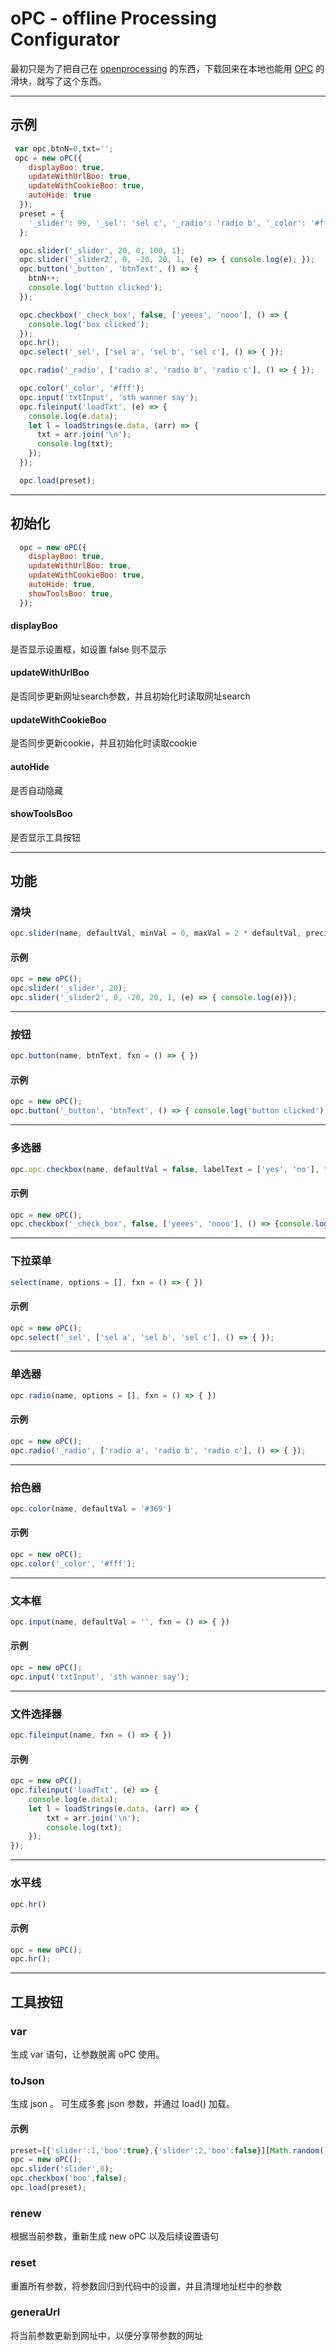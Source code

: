 # oPC - offline Processing Configurator
最初只是为了把自己在 <a href='https://openprocessing.org/user/150269/'>openprocessing</a> 的东西，下载回来在本地也能用 <a href='https://github.com/msawired/OPC/'>OPC</a> 的滑块，就写了这个东西。

<hr>

## 示例
```javascript
 var opc,btnN=0,txt='';
 opc = new oPC({
    displayBoo: true,
    updateWithUrlBoo: true,
    updateWithCookieBoo: true,
    autoHide: true
  });
  preset = {
    '_slider': 99, '_sel': 'sel c', '_radio': 'radio b', '_color': '#ffaa00'
  };

  opc.slider('_slider', 20, 0, 100, 1);
  opc.slider('_slider2', 0, -20, 20, 1, (e) => { console.log(e); });
  opc.button('_button', 'btnText', () => {
    btnN++;
    console.log('button clicked');
  });

  opc.checkbox('_check_box', false, ['yeees', 'nooo'], () => {
    console.log('box clicked');
  });
  opc.hr();
  opc.select('_sel', ['sel a', 'sel b', 'sel c'], () => { });

  opc.radio('_radio', ['radio a', 'radio b', 'radio c'], () => { });

  opc.color('_color', '#fff');
  opc.input('txtInput', 'sth wanner say');
  opc.fileinput('loadTxt', (e) => {
    console.log(e.data);
    let l = loadStrings(e.data, (arr) => {
      txt = arr.join('\n');
      console.log(txt);
    });
  });

  opc.load(preset);
```
<hr>

##  初始化
``` javascript
  opc = new oPC({
    displayBoo: true,
    updateWithUrlBoo: true,
    updateWithCookieBoo: true,
    autoHide: true,
    showToolsBoo: true,
  });
```

#### displayBoo 
是否显示设置框，如设置 false 则不显示   
#### updateWithUrlBoo 
是否同步更新网址search参数，并且初始化时读取网址search   
#### updateWithCookieBoo 
是否同步更新cookie，并且初始化时读取cookie   
#### autoHide 
是否自动隐藏 
#### showToolsBoo
是否显示工具按钮  
<hr>

## 功能
### 滑块 
```javascript
opc.slider(name, defaultVal, minVal = 0, maxVal = 2 * defaultVal, precision = defaultVal / 10, fxn = () => { })
```

#### 示例
```javascript
opc = new oPC();
opc.slider('_slider', 20);
opc.slider('_slider2', 0, -20, 20, 1, (e) => { console.log(e)});
```

<hr>

### 按钮
```javascript
opc.button(name, btnText, fxn = () => { })
```
#### 示例
```javascript
opc = new oPC();
opc.button('_button', 'btnText', () => { console.log('button clicked'); });
```
<hr>

### 多选器
```javascript
opc.opc.checkbox(name, defaultVal = false, labelText = ['yes', 'no'], fxn = () => { })
```

#### 示例
```javascript
opc = new oPC();
opc.checkbox('_check_box', false, ['yeees', 'nooo'], () => {console.log('box clicked'); });
```
<hr>

### 下拉菜单
```javascript
select(name, options = [], fxn = () => { })
```
#### 示例
```javascript
opc = new oPC();
opc.select('_sel', ['sel a', 'sel b', 'sel c'], () => { });
```
<hr>

### 单选器
```javascript
opc.radio(name, options = [], fxn = () => { }) 
```
#### 示例
```javascript
opc = new oPC();
opc.radio('_radio', ['radio a', 'radio b', 'radio c'], () => { });
```
<hr>

### 拾色器
```javascript
opc.color(name, defaultVal = '#369') 
```
#### 示例
```javascript
opc = new oPC();
opc.color('_color', '#fff');
```
<hr>

### 文本框
```javascript
opc.input(name, defaultVal = '', fxn = () => { }) 
```
#### 示例
```javascript
opc = new oPC();
opc.input('txtInput', 'sth wanner say');
```
<hr>

### 文件选择器
```javascript
opc.fileinput(name, fxn = () => { }) 
```
#### 示例
```javascript
opc = new oPC();
opc.fileinput('loadTxt', (e) => {
    console.log(e.data);
    let l = loadStrings(e.data, (arr) => {
        txt = arr.join('\n');
        console.log(txt);
    });
});
```
<hr>

### 水平线
```javascript
opc.hr()
```
#### 示例
```javascript
opc = new oPC();
opc.hr();
```
<hr>

## 工具按钮
### var
生成 var 语句，让参数脱离 oPC 使用。

### toJson
生成 json 。 可生成多套 json 参数，并通过 load() 加载。

#### 示例
```javascript
preset=[{'slider':1,'boo':true},{'slider':2,'boo':false}][Math.random()>0.5?0:1];
opc = new oPC();
opc.slider('slider',0);
opc.checkbox('boo',false);
opc.load(preset);
```

### renew
根据当前参数，重新生成 new oPC 以及后续设置语句

### reset
重置所有参数，将参数回归到代码中的设置，并且清理地址栏中的参数

### generaUrl
将当前参数更新到网址中，以便分享带参数的网址